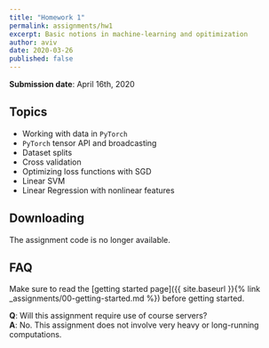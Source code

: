 ```yaml
---
title: "Homework 1"
permalink: assignments/hw1
excerpt: Basic notions in machine-learning and opitimization
author: aviv
date: 2020-03-26
published: false
---
```


**Submission date**: April 16th, 2020

## Topics

- Working with data in `PyTorch`
- `PyTorch` tensor API and broadcasting
- Dataset splits
- Cross validation
- Optimizing loss functions with SGD
- Linear SVM
- Linear Regression with nonlinear features

## Downloading

The assignment code is no longer available.

## FAQ

Make sure to read the [getting started page]({{ site.baseurl }}{% link _assignments/00-getting-started.md %})
before getting started.

**Q**: Will this assignment require use of course servers?  
**A**: No. This assignment does not involve very heavy or long-running
computations.

